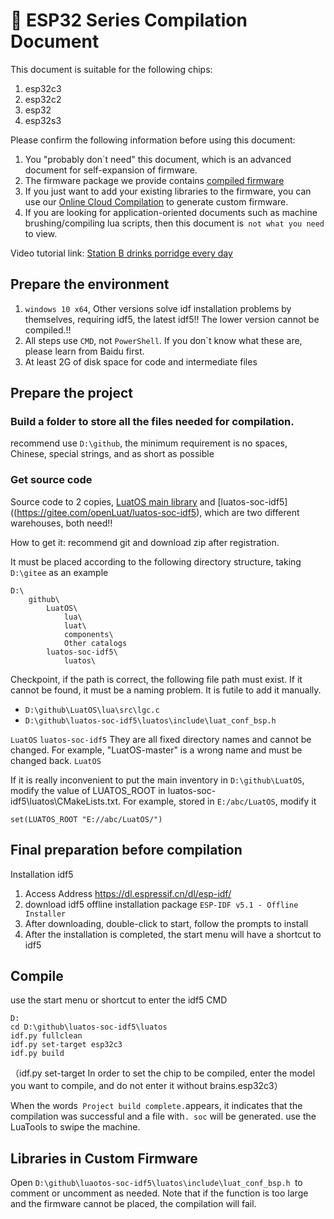 # 📡 ESP32 Series Compilation Document

This document is suitable for the following chips:
1. esp32c3
2. esp32c2
3. esp32
4. esp32s3

Please confirm the following information before using this document:

1. You "probably don`t need" this document, which is an advanced document for self-expansion of firmware.
2. The firmware package we provide contains [compiled firmware](https://gitee.com/openLuat/LuatOS/releases)
3. If you just want to add your existing libraries to the firmware, you can use our [Online Cloud Compilation](https://wiki.luatos.org/develop/compile/Cloud_compilation.html) to generate custom firmware.
4. If you are looking for application-oriented documents such as machine brushing/compiling lua scripts, then this document is` not what you need` to view.

Video tutorial link: [Station B drinks porridge every day](https://www.bilibili.com/video/BV1D3411p7MK?p=1)

## Prepare the environment

1. `windows 10 x64`, Other versions solve idf installation problems by themselves, requiring idf5, the latest idf5!! The lower version cannot be compiled.!!
2. All steps use `CMD`, not `PowerShell`. If you don`t know what these are, please learn from Baidu first.
3. At least 2G of disk space for code and intermediate files

## Prepare the project

### Build a folder to store all the files needed for compilation.

recommend use `D:\github`, the minimum requirement is no spaces, Chinese, special strings, and as short as possible

### Get source code

Source code to 2 copies, [LuatOS main library](https://gitee.com/openLuat/LuatOS) and [luatos-soc-idf5]((https://gitee.com/openLuat/luatos-soc-idf5), which are two different warehouses, both need!!

How to get it: recommend git and download zip after registration.

It must be placed according to the following directory structure, taking `D:\gitee` as an example

```
D:\
    github\
        LuatOS\
            lua\
            luat\
            components\
            Other catalogs
        luatos-soc-idf5\
            luatos\
```

Checkpoint, if the path is correct, the following file path must exist. If it cannot be found, it must be a naming problem. It is futile to add it manually.

* `D:\github\LuatOS\lua\src\lgc.c`
* `D:\github\luatos-soc-idf5\luatos\include\luat_conf_bsp.h`


`LuatOS` `luatos-soc-idf5` They are all fixed directory names and cannot be changed. For example, "LuatOS-master" is a wrong name and must be changed back. `LuatOS`

If it is really inconvenient to put the main inventory in `D:\github\LuatOS`, modify the value of LUATOS_ROOT in luatos-soc-idf5\luatos\CMakeLists.txt. For example, stored in `E:/abc/LuatOS`, modify it

```
set(LUATOS_ROOT "E://abc/LuatOS/")
```

## Final preparation before compilation

Installation idf5
1. Access Address https://dl.espressif.cn/dl/esp-idf/
2. download idf5 offline installation package `ESP-IDF v5.1 - Offline Installer`
3. After downloading, double-click to start, follow the prompts to install
4. After the installation is completed, the start menu will have a shortcut to idf5

## Compile

use the start menu or shortcut to enter the idf5 CMD

```
D:
cd D:\github\luatos-soc-idf5\luatos
idf.py fullclean
idf.py set-target esp32c3
idf.py build
```

（idf.py set-target In order to set the chip to be compiled, enter the model you want to compile, and do not enter it without brains.esp32c3）

When the words` Project build complete.`appears, it indicates that the compilation was successful and a file with`. soc` will be generated. use the LuaTools to swipe the machine.

## Libraries in Custom Firmware

Open `D:\github\luaotos-soc-idf5\luatos\include\luat_conf_bsp.h `to comment or uncomment as needed. Note that if the function is too large and the firmware cannot be placed, the compilation will fail.

